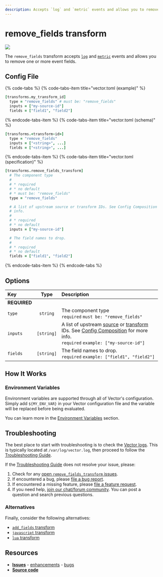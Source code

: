 ```yaml
---
description: Accepts `log` and `metric` events and allows you to remove one or more event fields.
---
```


<!--
     THIS FILE IS AUTOOGENERATED!

     To make changes please edit the template located at:

     scripts/generate/templates/docs/usage/configuration/transforms/remove_fields.md.erb
-->

# remove_fields transform

![][images.remove_fields_transform]


The `remove_fields` transform accepts [`log`][docs.log_event] and [`metric`][docs.metric_event] events and allows you to remove one or more event fields.

## Config File

{% code-tabs %}
{% code-tabs-item title="vector.toml (example)" %}
```coffeescript
[transforms.my_transform_id]
  type = "remove_fields" # must be: "remove_fields"
  inputs = ["my-source-id"]
  fields = ["field1", "field2"]
```
{% endcode-tabs-item %}
{% code-tabs-item title="vector.toml (schema)" %}
```coffeescript
[transforms.<transform-id>]
  type = "remove_fields"
  inputs = ["<string>", ...]
  fields = ["<string>", ...]
```
{% endcode-tabs-item %}
{% code-tabs-item title="vector.toml (specification)" %}
```coffeescript
[transforms.remove_fields_transform]
  # The component type
  # 
  # * required
  # * no default
  # * must be: "remove_fields"
  type = "remove_fields"

  # A list of upstream source or transform IDs. See Config Composition for more
  # info.
  # 
  # * required
  # * no default
  inputs = ["my-source-id"]

  # The field names to drop.
  # 
  # * required
  # * no default
  fields = ["field1", "field2"]
```
{% endcode-tabs-item %}
{% endcode-tabs %}

## Options

| Key  | Type  | Description |
|:-----|:-----:|:------------|
| **REQUIRED** | | |
| `type` | `string` | The component type<br />`required` `must be: "remove_fields"` |
| `inputs` | `[string]` | A list of upstream [source][docs.sources] or [transform][docs.transforms] IDs. See [Config Composition][docs.config_composition] for more info.<br />`required` `example: ["my-source-id"]` |
| `fields` | `[string]` | The field names to drop.<br />`required` `example: ["field1", "field2"]` |

## How It Works

### Environment Variables

Environment variables are supported through all of Vector's configuration.
Simply add `${MY_ENV_VAR}` in your Vector configuration file and the variable
will be replaced before being evaluated.

You can learn more in the [Environment Variables][docs.configuration.environment-variables]
section.

## Troubleshooting

The best place to start with troubleshooting is to check the
[Vector logs][docs.monitoring_logs]. This is typically located at
`/var/log/vector.log`, then proceed to follow the
[Troubleshooting Guide][docs.troubleshooting].

If the [Troubleshooting Guide][docs.troubleshooting] does not resolve your
issue, please:

1. Check for any [open `remove_fields_transform` issues][url.remove_fields_transform_issues].
2. If encountered a bug, please [file a bug report][url.new_remove_fields_transform_bug].
3. If encountered a missing feature, please [file a feature request][url.new_remove_fields_transform_enhancement].
4. If you need help, [join our chat/forum community][url.vector_chat]. You can post a question and search previous questions.


### Alternatives

Finally, consider the following alternatives:

* [`add_fields` transform][docs.add_fields_transform]
* [`javascript` transform][docs.javascript_transform]
* [`lua` transform][docs.lua_transform]

## Resources

* [**Issues**][url.remove_fields_transform_issues] - [enhancements][url.remove_fields_transform_enhancements] - [bugs][url.remove_fields_transform_bugs]
* [**Source code**][url.remove_fields_transform_source]


[docs.add_fields_transform]: ../../../usage/configuration/transforms/add_fields.md
[docs.config_composition]: ../../../usage/configuration/README.md#composition
[docs.configuration.environment-variables]: ../../../usage/configuration#environment-variables
[docs.javascript_transform]: ../../../usage/configuration/transforms/javascript.md
[docs.log_event]: ../../../about/data-model/log.md
[docs.lua_transform]: ../../../usage/configuration/transforms/lua.md
[docs.metric_event]: ../../../about/data-model/metric.md
[docs.monitoring_logs]: ../../../usage/administration/monitoring.md#logs
[docs.sources]: ../../../usage/configuration/sources
[docs.transforms]: ../../../usage/configuration/transforms
[docs.troubleshooting]: ../../../usage/guides/troubleshooting.md
[images.remove_fields_transform]: ../../../assets/remove_fields-transform.svg
[url.new_remove_fields_transform_bug]: https://github.com/timberio/vector/issues/new?labels=Transform%3A+remove_fields&labels=Type%3A+Bug
[url.new_remove_fields_transform_enhancement]: https://github.com/timberio/vector/issues/new?labels=Transform%3A+remove_fields&labels=Type%3A+Enhancement
[url.remove_fields_transform_bugs]: https://github.com/timberio/vector/issues?q=is%3Aopen+is%3Aissue+label%3A%22Transform%3A+remove_fields%22+label%3A%22Type%3A+Bug%22
[url.remove_fields_transform_enhancements]: https://github.com/timberio/vector/issues?q=is%3Aopen+is%3Aissue+label%3A%22Transform%3A+remove_fields%22+label%3A%22Type%3A+Enhancement%22
[url.remove_fields_transform_issues]: https://github.com/timberio/vector/issues?q=is%3Aopen+is%3Aissue+label%3A%22Transform%3A+remove_fields%22
[url.remove_fields_transform_source]: https://github.com/timberio/vector/tree/master/src/transforms/remove_fields.rs
[url.vector_chat]: https://chat.vector.dev
